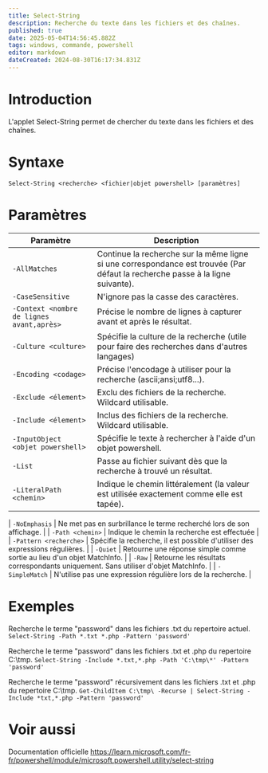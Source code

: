 ```yaml
---
title: Select-String
description: Recherche du texte dans les fichiers et des chaînes.
published: true
date: 2025-05-04T14:56:45.882Z
tags: windows, commande, powershell
editor: markdown
dateCreated: 2024-08-30T16:17:34.831Z
---
```


# Introduction

L'applet Select-String permet de chercher du texte dans les fichiers et des chaînes.

# Syntaxe

`Select-String <recherche> <fichier|objet powershell> [paramètres]`

# Paramètres

| Paramètre                                 | Description                                                                                                                    |
| ----------------------------------------- | ------------------------------------------------------------------------------------------------------------------------------ |
| `-AllMatches`                             | Continue la recherche sur la même ligne si une correspondance est trouvée (Par défaut la recherche passe à la ligne suivante). |
| `-CaseSensitive`                          | N'ignore pas la casse des caractères.                                                                                          |
| `-Context <nombre de lignes avant,après>` | Précise le nombre de lignes à capturer avant et après le résultat.                                                             |
| `-Culture <culture>`                      | Spécifie la culture de la recherche (utile pour faire des recherches dans d'autres langages)                                   |
| `-Encoding <codage>`                      | Précise l'encodage à utiliser pour la recherche (ascii;ansi;utf8...).                                                          |
| `-Exclude <élement>`                      | Exclu des fichiers de la recherche. Wildcard utilisable.                                                                       |
| `-Include <élement>`                      | Inclus des fichiers de la recherche. Wildcard utilisable.                                                                      |
| `-InputObject <objet powershell>`         | Spécifie le texte à rechercher à l'aide d'un objet powershell.                                                                 |
| `-List`                                   | Passe au fichier suivant dès que la recherche à trouvé un résultat.                                                            |
| `-LiteralPath <chemin>`                   | Indique le chemin littéralement (la valeur est utilisée exactement comme elle est tapée).                                      |

| `-NoEmphasis` | Ne met pas en surbrillance le terme recherché lors de son affichage. |
| `-Path <chemin>` | Indique le chemin la recherche est effectuée |
| `-Pattern <recherche>` | Spécifie la recherche, il est possible d'utiliser des expressions régulières. |
| `-Quiet` | Retourne une réponse simple comme sortie au lieu d'un objet MatchInfo. |
| `-Raw` | Retourne les résultats correspondants uniquement. Sans utiliser d'objet MatchInfo. |
| `-SimpleMatch` | N'utilise pas une expression régulière lors de la recherche. |

# Exemples

Recherche le terme "password" dans les fichiers .txt du repertoire actuel.
`Select-String -Path *.txt *.php -Pattern 'password'`

Recherche le terme "password" dans les fichiers .txt et .php du repertoire C:\tmp\.
`Select-String -Include *.txt,*.php -Path 'C:\tmp\*' -Pattern 'password'`

Recherche le terme "password" récursivement dans les fichiers .txt et .php du repertoire C:\tmp\.
`Get-ChildItem C:\tmp\ -Recurse | Select-String -Include *txt,*.php -Pattern 'password'`

# Voir aussi

Documentation officielle
https://learn.microsoft.com/fr-fr/powershell/module/microsoft.powershell.utility/select-string
